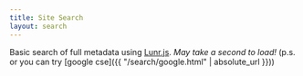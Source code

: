 ```yaml
---
title: Site Search
layout: search
---
```


Basic search of full metadata using [Lunr.js](https://lunrjs.com/).
*May take a second to load!* 
(p.s. or you can try [google cse]({{ "/search/google.html" | absolute_url }}))
